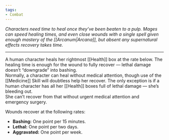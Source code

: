 ```yaml
---
tags:
- Combat
---
```


_Characters need time to heal once they’ve been beaten to a pulp. Mages can speed healing times, and even close wounds with a single spell given enough mastery of the [[Arcanum|Arcana]], but absent any supernatural effects recovery takes time._

---

A human character heals her rightmost [[Health]] box at the rate below. The healing time is enough for the wound to fully recover — lethal damage doesn’t “downgrade” into bashing.\
Normally, a character can heal without medical attention, though use of the [[Medicine]] Skill will doubtless help her recover. The only exception is if a human character has all her [[Health]] boxes full of lethal damage — she’s bleeding out.\
She can’t recover from that without urgent medical attention and emergency surgery.

Wounds recover at the following rates:
- **Bashing:** One point per 15 minutes.
- **Lethal:** One point per two days.
- **Aggravated:** One point per week.